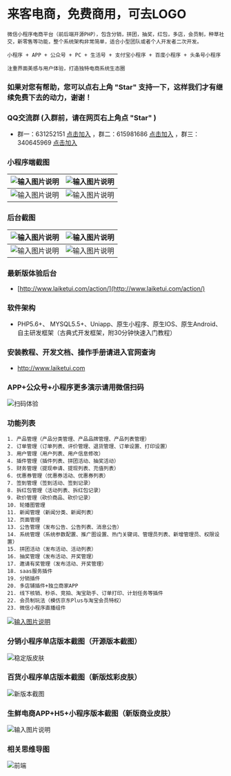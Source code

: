 # 来客电商，免费商用，可去LOGO

```
微信小程序电商平台（前后端开源PHP），包含分销，拼团，抽奖，红包，多店，会员制，种草社交，新零售等功能，整个系统架构非常简单，适合小型团队或者个人开发者二次开发。

小程序 + APP + 公众号 + PC + 生活号 + 支付宝小程序 + 百度小程序 + 头条号小程序

注重界面美感与用户体验，打造独特电商系统生态圈
```

### 如果对您有帮助，您可以点右上角 "Star" 支持一下，这样我们才有继续免费下去的动力，谢谢！

### QQ交流群 (入群前，请在网页右上角点 "Star" )

- 群一：631252151  [点击加入](http://shang.qq.com/wpa/qunwpa?idkey=e608e87cf657e7f0d0a6fe85b127784efd373f6e1e18d21b590af85f2612df55) 
，群二：615981686  [点击加入](http://shang.qq.com/wpa/qunwpa?idkey=2bc690569245606dcfbf7e67a9abcd8086cd825b4d946bb122ba3b091044a6e4)
，群三：340645969  [点击加入](http://shang.qq.com/wpa/qunwpa?idkey=427109459854834986069455266c718998467b63c78f455940d6291de01a7d0b)


### 小程序端截图

| ![输入图片说明](https://images.gitee.com/uploads/images/2019/0514/143851_4873d4b1_2029865.png "在这里输入图片标题") | ![输入图片说明](https://images.gitee.com/uploads/images/2019/0514/143905_8775e557_2029865.png "在这里输入图片标题") |
| ------------------------------------------------------------------------------------------------------------------- | ------------------------------------------------------------------------------------------------------------------- |
| ![输入图片说明](https://images.gitee.com/uploads/images/2019/0514/144617_13ae4f17_2029865.png "在这里输入图片标题")                     | ![输入图片说明](https://images.gitee.com/uploads/images/2019/0514/144036_d70a43d6_2029865.png "在这里输入图片标题")                     |


### 后台截图

| ![输入图片说明](https://images.gitee.com/uploads/images/2019/0514/143003_6b9ecd53_2029865.png "在这里输入图片标题") | ![输入图片说明](https://images.gitee.com/uploads/images/2019/0514/143319_3864b098_2029865.png "在这里输入图片标题") |
| ------------------------------------------------------------------------------------------------------------------- | ------------------------------------------------------------------------------------------------------------- |
| ![输入图片说明](https://images.gitee.com/uploads/images/2019/0514/143110_9cda6231_2029865.png "在这里输入图片标题") | ![输入图片说明](https://images.gitee.com/uploads/images/2019/0514/143318_7e7574f6_2029865.png "在这里输入图片标题") |

### 最新版体验后台

- [http://www.laiketui.com/action/](http://www.laiketui.com/action/)

### 软件架构

- PHP5.6+、 MYSQL5.5+、Uniapp、原生小程序、原生IOS、原生Android、 自主研发框架（古典式开发框架，附30分钟快速入门教程）

### 安装教程、开发文档、操作手册请进入官网查询

- http://www.laiketui.com

### APP+公众号+小程序更多演示请用微信扫码

![扫码体验](https://images.gitee.com/uploads/images/2019/0418/094953_2048c86e_2029865.jpeg)

### 功能列表 

```
1. 产品管理（产品分类管理、产品品牌管理、产品列表管理）
2. 订单管理（订单列表、评价管理、退货管理、订单设置、打印设置）
3. 用户管理（用户列表、用户信息修改）
4. 插件管理（插件列表、拼团活动、抽奖活动）
5. 财务管理（提现申请、提现列表、充值列表）
6. 优惠券管理（优惠券活动、优惠券列表）
7. 签到管理（签到活动、签到记录）
8. 拆红包管理（活动列表、拆红包记录）
9. 砍价管理（砍价商品、砍价记录）
10. 轮播图管理
11. 新闻管理（新闻分类、新闻列表）
12. 页面管理
13. 公告管理（发布公告、公告列表、消息公告）
14. 系统管理（系统参数配置、推广图设置、热门关键词、管理员列表、新增管理员、权限设置）
15. 拼团活动（发布活动、活动列表）
16. 抽奖管理（发布活动、开奖管理）
17. 邀请有奖管理（发布活动、开奖管理）
18. saas服务插件
19. 分销插件
20. 多店铺插件+独立商家APP
21. 线下核销、秒杀、竞拍、淘宝助手、订单打印、计划任务等插件
22. 会员制玩法（模仿京东Plus与淘宝会员特权）
23. 微信小程序直播组件
```

[![输入图片说明](https://images.gitee.com/uploads/images/2019/1030/082053_51b4b4e5_2029865.gif "1572394734266.gif")](http://www.laiketui.com)

### 分销小程序单店版本截图（开源版本截图）

![稳定版皮肤](https://images.gitee.com/uploads/images/2019/0514/100638_e7f9fbc9_2029865.png "在这里输入图片标题")

### 百货小程序单店版本截图（新版炫彩皮肤）

![新版本截图](https://images.gitee.com/uploads/images/2019/0927/080854_34db1391_2029865.png "100638_e7f9fbc9_2029865.png")

### 生鲜电商APP+H5+小程序版本截图（新版商业皮肤）
![输入图片说明](https://images.gitee.com/uploads/images/2020/0220/170134_19dbc645_2029865.png "水果.png")

### 相关思维导图
![前端](https://images.gitee.com/uploads/images/2018/1101/171831_05d3ecb6_2029865.jpeg "来客小程序.jpg")
